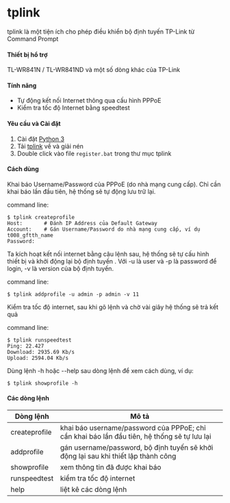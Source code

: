 # tplink

tplink là một tiện ích cho phép điều khiển bộ định tuyến TP-Link từ Command Prompt

#### Thiết bị hổ trợ

TL-WR841N / TL-WR841ND và một số dòng khác của TP-Link

#### Tính năng

- Tự động kết nối Internet thông qua cấu hình PPPoE
- Kiểm tra tốc độ Internet bằng speedtest
#### Yêu cầu và Cài đặt

1. Cài đặt [Python 3](https://www.python.org/downloads/windows/)
2. Tải [tplink](https://github.com/zonevn/tplink/archive/master.zip) về và giải nén
3. Double click vào file `register.bat` trong thư mục tplink


#### Cách dùng

Khai báo Username/Password của PPPoE (do nhà mạng cung cấp). Chỉ cần khai báo lần đầu tiên, hệ thống sẽ tự động lưu trữ lại. 

command line:

```shell
$ tplink createprofile
Host:		# Đánh IP Address của Default Gateway
Account: 	# Gán Username/Password do nhà mạng cung cấp, ví dụ t008_gftth_name
Password:	
```

Ta kích hoạt kết nối internet bằng câu lệnh sau, hệ thống sẽ tự cấu hình thiết bị và khởi động lại bộ định tuyến . Với -u là user và -p là password để login,  -v là version của bộ định tuyến.

command line:

```shell
$ tplink addprofile -u admin -p admin -v 11
```

Kiểm tra tốc độ internet, sau khi gõ lệnh và chờ vài giây hệ thống sẽ trả kết quả

command line:

```shell
$ tplink runspeedtest
Ping: 22.427	
Download: 2935.69 Kb/s
Upload: 2594.04 Kb/s
```

Dùng lệnh -h hoặc --help sau dòng lệnh để xem cách dùng, ví dụ:

```shell
$ tplink showprofile -h
```

#### Các dòng lệnh

| Dòng lệnh     | Mô tả                                                        |
| ------------- | ------------------------------------------------------------ |
| createprofile | khai báo username/password của PPPoE; chỉ cần khai báo lần đầu tiên, hệ thống sẽ tự lưu lại |
| addprofile    | gán username/password, bộ định tuyến sẽ khởi động lại sau khi thiết lập thành công |
| showprofile   | xem thông tin đã được khai báo                               |
| runspeedtest  | kiểm tra tốc độ internet                                     |
| help          | liệt kê các dòng lệnh                                        |

